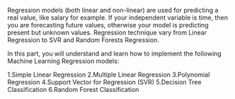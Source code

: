 Regression models (both linear and non-linear) are used for predicting a real value, like salary for example. If your independent variable is time, then you are forecasting future values, otherwise your model is predicting present but unknown values. Regression technique vary from Linear Regression to SVR and Random Forests Regression.

In this part, you will understand and learn how to implement the following Machine Learning Regression models:

1.Simple Linear Regression
2.Multiple Linear Regression
3.Polynomial Regression
4.Support Vector for Regression (SVR)
5.Decision Tree Classification
6.Random Forest Classification
